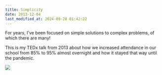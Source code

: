 ```yaml
---
title: Simplicity
date: 2013-12-04
last_modified_at: 2024-09-28 01:42:22
---
```

For years, I've been focused on simple solutions to complex problems, of which there are many! 

This is my TEDx talk from 2013 about how we increased attendance in our school from 85% to 95% almost overnight and how it stayed that way until the pandemic. 

![](https://www.youtube.com/watch?v=Xz_zKCgCLnQ)

